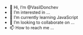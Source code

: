 - 👋 Hi, I’m @VasilDonchev
- 👀 I’m interested in ...
- 🌱 I’m currently learning JavaScript
- 💞️ I’m looking to collaborate on ...
- 📫 How to reach me ...

<!---
VasilDonchev/VasilDonchev is a ✨ special ✨ repository because its `README.md` (this file) appears on your GitHub profile.
You can click the Preview link to take a look at your changes.
--->
